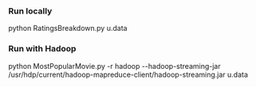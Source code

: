 ### Run locally
python RatingsBreakdown.py u.data

### Run with Hadoop
python MostPopularMovie.py -r hadoop --hadoop-streaming-jar /usr/hdp/current/hadoop-mapreduce-client/hadoop-streaming.jar u.data